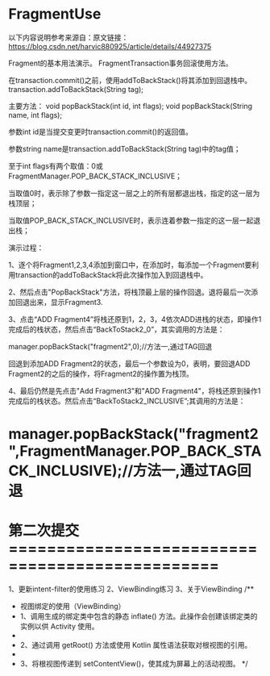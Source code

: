 # FragmentUse
以下内容说明参考来源自：原文链接：https://blog.csdn.net/harvic880925/article/details/44927375

Fragment的基本用法演示。
FragmentTransaction事务回滚使用方法。

在transaction.commit()之前，使用addToBackStack()将其添加到回退栈中。
transaction.addToBackStack(String tag);

主要方法：
void popBackStack(int id, int flags);
void popBackStack(String name, int flags);

参数int id是当提交变更时transaction.commit()的返回值。

参数string name是transaction.addToBackStack(String tag)中的tag值；

至于int flags有两个取值：0或FragmentManager.POP_BACK_STACK_INCLUSIVE；

当取值0时，表示除了参数一指定这一层之上的所有层都退出栈，指定的这一层为栈顶层； 

当取值POP_BACK_STACK_INCLUSIVE时，表示连着参数一指定的这一层一起退出栈； 


演示过程：

1、逐个将Fragment1,2,3,4添加到窗口中，在添加时，每添加一个Fragment要利用transaction的addToBackStack将此次操作加入到回退栈中。

2、然后点击"PopBackStack"方法，将栈顶最上层的操作回退。退将最后一次添加回退出来，显示Fragment3.

3、点击“ADD Fragment4”将栈还原到1，2，3，4依次ADD进栈的状态，即操作1完成后的栈状态，然后点击“BackToStack2_0”，其实调用的方法是：

   manager.popBackStack("fragment2",0);//方法一,通过TAG回退
   
   回退到添加ADD Fragment2的状态，最后一个参数设为0，表明，要回退ADD Fragment2的之后的操作，将Fragment2的操作置为栈顶。
   
4、最后仍然是先点击"Add Fragment3"和"ADD Fragment4"，将栈还原到操作1完成后的栈状态。然后点击“BackToStack2_INCLUSIVE”;其调用的方法是：

   manager.popBackStack("fragment2",FragmentManager.POP_BACK_STACK_INCLUSIVE);//方法一,通过TAG回退
   =========================================================
   第二次提交================================================
   =======================
  1、更新intent-filter的使用练习
  2、ViewBinding练习
  3、关于ViewBinding
  /**
 * 视图绑定的使用（ViewBinding）
 * 1、调用生成的绑定类中包含的静态 inflate() 方法。此操作会创建该绑定类的实例以供 Activity 使用。
 * 
 * 2、通过调用 getRoot() 方法或使用 Kotlin 属性语法获取对根视图的引用。
 * 
 * 3、将根视图传递到 setContentView()，使其成为屏幕上的活动视图。
 */

  
   

   
